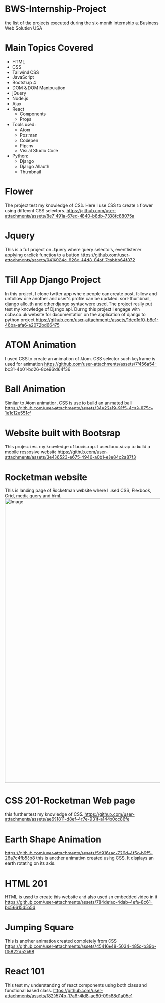# BWS-Internship-Project
the list of the projects executed during the six-month internship at Business Web Solution USA 
# Main Topics Covered
* HTML
* CSS
* Tailwind CSS
* JavaScript
* Bootstrap 4
* DOM & DOM Manipulation
* jQuery
* Node.js
* Ajax
* React
  * Components
  * Props
* Tools used:
  * Atom
  * Postman
  * Codepen
  * Pipenv
  * Visual Studio Code
* Python:
  * Django
  * Django Allauth
  * Thumbnail
# Flower
The project test my knowledge of CSS. Here I use CSS to create a flower using different CSS selectors.
https://github.com/user-attachments/assets/8e71491a-67ed-4840-b8db-7338fc88075a
# Jquery
This is a full project on Jquery where query selectors, eventlistener applying onclick function to a button
https://github.com/user-attachments/assets/0416924c-826e-44d3-84af-7eabbb64f372
# Till App Django Project
In this project, I clone twitter app where people can create post, follow and unfollow one another and user's profile can be updated. sorl-thumbnail, django allouth and other django syntax were used. The project really put test my knowledge of Django api. During this project I engage with ccbv.co.uk website for documentation on the application of django to python project
https://github.com/user-attachments/assets/1ded1df0-b8e1-46ba-afa6-a2072bd66475
# ATOM Animation
I used CSS to create an animation of Atom. CSS selector such keyframe is used for animation
https://github.com/user-attachments/assets/7f456a54-bc31-4b01-bd26-8ce96fd64f36
# Ball Animation
Similar to Atom animation, CSS is use to build an animated ball
https://github.com/user-attachments/assets/34e22e19-91f5-4ca9-875c-1e1c12e551cf
# Website built with Bootsrap
This project test my knowledge of bootstrap. I used bootstrap to build a mobile resposive website
https://github.com/user-attachments/assets/3e436523-e675-4946-a0b1-e8e84c2a87f3
# Rocketman website
This is landing page of Rocketman website where I used CSS, Flexbook, Grid, media query and html.
<img width="1888" height="923" alt="Image" src="https://github.com/user-attachments/assets/1432cddd-3a80-4977-aa8f-98654bfa05bf" />
# CSS 201-Rocketman Web page
this further test my knowledge of CSS.
https://github.com/user-attachments/assets/ae691811-d8ef-4c7e-931f-a144b0cc86fe
# Earth Shape Animation
https://github.com/user-attachments/assets/5d916aac-726d-4f5c-b9f5-26a7c4fb58b8
this is another animation created using CSS. It displays an earth rotating on its axis.
# HTML 201
HTML is used to create this website and also used an embedded video in it
https://github.com/user-attachments/assets/784defac-4dab-4efa-8c61-bc56615d5b5d
# Jumping Square
This is another animation created completely from CSS
https://github.com/user-attachments/assets/45416e48-5034-485c-b39b-ff5822d52b98
# React 101
This test my understanding of react components using both class and functional based class.
https://github.com/user-attachments/assets/f820574b-17a6-4fd8-ae80-09b88d1a05c1
